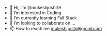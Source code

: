 - 👋 Hi, I’m @mukeshjoshi19
- 👀 I’m interested in Coding
- 🌱 I’m currently learning Full Stack
- 💞️ I’m looking to collaborate on ...
- 📫 How to reach me mukesh.joshi@gmail.com

<!---
mukeshjoshi19/mukeshjoshi19 is a ✨ special ✨ repository because its `README.md` (this file) appears on your GitHub profile.
You can click the Preview link to take a look at your changes.
--->
